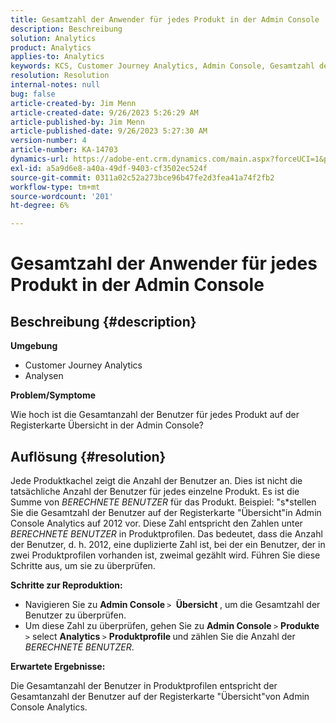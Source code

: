 ```yaml
---
title: Gesamtzahl der Anwender für jedes Produkt in der Admin Console
description: Beschreibung
solution: Analytics
product: Analytics
applies-to: Analytics
keywords: KCS, Customer Journey Analytics, Admin Console, Gesamtzahl der Benutzer, Produkt, Adobe Analytics
resolution: Resolution
internal-notes: null
bug: false
article-created-by: Jim Menn
article-created-date: 9/26/2023 5:26:29 AM
article-published-by: Jim Menn
article-published-date: 9/26/2023 5:27:30 AM
version-number: 4
article-number: KA-14703
dynamics-url: https://adobe-ent.crm.dynamics.com/main.aspx?forceUCI=1&pagetype=entityrecord&etn=knowledgearticle&id=e8578c3b-2d5c-ee11-be6f-6045bd006268
exl-id: a5a9d6e8-a40a-49df-9403-cf3502ec524f
source-git-commit: 0311a02c52a273bce96b47fe2d3fea41a74f2fb2
workflow-type: tm+mt
source-wordcount: '201'
ht-degree: 6%

---
```


# Gesamtzahl der Anwender für jedes Produkt in der Admin Console

## Beschreibung {#description}


<b>Umgebung</b>

- Customer Journey Analytics
- Analysen




<b>Problem/Symptome</b>

Wie hoch ist die Gesamtanzahl der Benutzer für jedes Produkt auf der Registerkarte Übersicht in der Admin Console?




## Auflösung {#resolution}


Jede Produktkachel zeigt die Anzahl der Benutzer an. Dies ist nicht die tatsächliche Anzahl der Benutzer für jedes einzelne Produkt. Es ist die Summe von *BERECHNETE BENUTZER* für das Produkt. Beispiel: &quot;s*stellen Sie die Gesamtzahl der Benutzer auf der Registerkarte &quot;Übersicht&quot;in Admin Console Analytics auf 2012 vor. Diese Zahl entspricht den Zahlen unter *BERECHNETE BENUTZER* in Produktprofilen. Das bedeutet, dass die Anzahl der Benutzer, d. h. 2012, eine duplizierte Zahl ist, bei der ein Benutzer, der in zwei Produktprofilen vorhanden ist, zweimal gezählt wird. Führen Sie diese Schritte aus, um sie zu überprüfen.

<b>Schritte zur Reproduktion:</b>

- Navigieren Sie zu <b>Admin Console </b>`>` <b> Übersicht </b>, um die Gesamtzahl der Benutzer zu überprüfen.
- Um diese Zahl zu überprüfen, gehen Sie zu <b>Admin Console </b>`>`  <b>Produkte</b> `>`  select <b>Analytics </b>`>`  <b>Produktprofile </b>und zählen Sie die Anzahl der *BERECHNETE BENUTZER*.




<b>Erwartete Ergebnisse:</b>

Die Gesamtanzahl der Benutzer in Produktprofilen entspricht der Gesamtanzahl der Benutzer auf der Registerkarte &quot;Übersicht&quot;von Admin Console Analytics.

